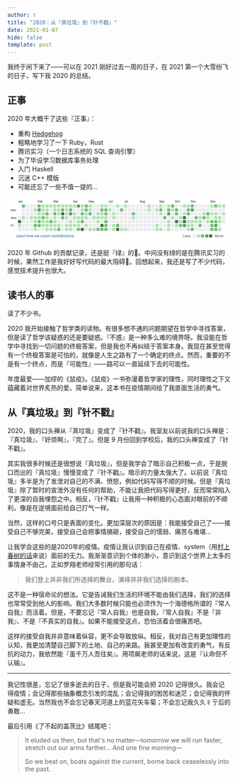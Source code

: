 ```yaml
---
author: τ
title: "2020：从『真垃圾』到『针不戳』"
date: 2021-01-07
hide: false
template: post
---
```


我终于闲下来了——可以在 2021 刚好过去一周的日子，在 2021 第一个大雪纷飞的日子，写下我 2020 的总结。

## 正事

2020 年大概干了这些『正事』：

- 重构 [Hedgehog](https://github.com/yangtau/hedgehog)
- 粗略地学习了一下 Ruby，Rust
- 腾讯实习（一个日志系统的 SQL 查询引擎）
- 为了毕设学习数据库事务处理
- 入门 Haskell
- 沉迷 C++ 模版
- 可能还忘了一些不值一提的…

![](github.jpeg)

2020 年 Github 的贡献记录，还是挺『绿』的🤪。中间没有绿的是在腾讯实习的时候，果然工作是我好好写代码的最大阻碍🧐。回想起来，我还是写了不少代码，感觉技术提升也很大。

## 读书人的事

读了不少书。

2020 我开始接触了哲学类的读物。有很多想不通的问题期望在哲学中寻找答案，但是读了哲学该疑惑的还是要疑惑。『不惑』是一种多么难的境界呀。我没能在哲学中寻找到一切问题的终极答案，但是我也不再纠结于答案本身。我现在甚至觉得有一个终极答案是可怕的，就像是人生之路有了一个确定的终点。然而，重要的不是有一个终点，而是『可能性』——路可以一直延续下去的可能性。

年度最爱——加缪的《鼠疫》。《鼠疫》一书弥漫着哲学家的理性，同时理性之下又蕴藏着对世界炙热的爱。简单说来，这本书在疫情期间给了我直面生活的勇气。

## 从『真垃圾』到『针不戳』

2020，我的口头禅从『真垃圾』变成了『针不戳』。我室友以前说我的口头禅是：『真垃圾』、『好烦啊』，『完了』。但是 9 月份回到学校后，我的口头禅变成了『针不戳』。

其实我很多时候还是很想说『真垃圾』，但是我学会了暗示自己积极一点，于是脱口而出的『真垃圾』慢慢变成了『针不戳』。暗示的力量太强大了。以前说『真垃圾』多半是为了发泄对自己的不满、愤怒，例如代码写得不顺的时候。但是『真垃圾』除了暂时的宣泄外没有任何的帮助，不能让我把代码写得更好，反而常常陷入了更深的自我埋怨之中。相反，『针不戳』让我用一种积极的心态面对眼前的不顺利，像是在逆境面前给自己打气一样。

当然，这样的口号只是表面的变化。更加深层次的原因是：我能接受自己了——接受自己不够完美，接受自己会把事情搞砸，接受自己的懦弱、痛苦与难堪…

让我学会这些的是2020年的疫情。疫情让我认识到自己在疫情、system（用[村上春树的话](/life-is-short/eggs.html)来说）面前的无力。我渐渐意识到个体的渺小，意识到这个世界上太多的事情身不由己，正如罗翔老师经常引用的那句话：

> 我们登上并非我们所选择的舞台，演绎并非我们选择的剧本。

这不是一种宿命论的想法。它是告诫我们生活的环境不能由我们选择，我们的选择也常常受到他人的影响。我们大多数时候只能也必须作为一个海德格所谓的『常人自我』而活着。但是，不要忘记『常人自我』也是自我，『常人自我』不是『非我』、不是『不真实的自我』。如果不能接受这点，恐怕活着会很痛苦吧。

这样的接受自我并非意味着纵容，更不会导致放纵。相反，我对自己有更加理性的认知，我更加清楚自己脚下的土地、自己的来路。我甚至更加有改变的勇气，有反抗的动力，我依然能『虽千万人吾往矣』。用项飙老师的话来说，这是『认命但不认输』。

---

我记性很差，忘记了很多逝去的日子，但是我可能会把 2020 记得很久。我会记得疫情；会记得那些抽象概念引发的混乱；会记得我的困苦和迷茫；会记得我的怀疑和虚无。当然我也不会忘记春天河道上的蓝花矢车菊；不会忘记我久久彳亍后的勇敢…

最后引用《了不起的盖茨比》结尾吧：

>It eluded us then, but that's no matter—tomorrow we will run faster, stretch out our arms farther... And one fine morning— 
>
>So we beat on, boats against the current, borne back ceaselessly into the past.